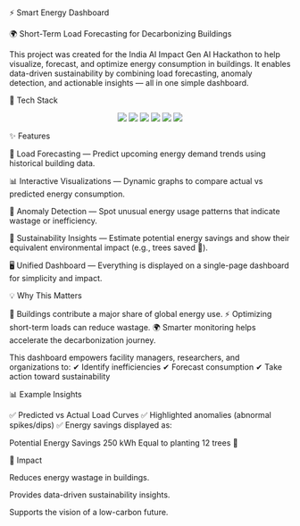 ⚡ Smart Energy Dashboard

🌍 Short-Term Load Forecasting for Decarbonizing Buildings

This project was created for the India AI Impact Gen AI Hackathon to help visualize, forecast, and optimize energy consumption in buildings. It enables data-driven sustainability by combining load forecasting, anomaly detection, and actionable insights — all in one simple dashboard.

🚀 Tech Stack
<p align="center"> <img src="https://img.shields.io/badge/Python-3776AB?style=for-the-badge&logo=python&logoColor=white"/> <img src="https://img.shields.io/badge/Streamlit-FF4B4B?style=for-the-badge&logo=streamlit&logoColor=white"/> <img src="https://img.shields.io/badge/Scikit--Learn-F7931E?style=for-the-badge&logo=scikit-learn&logoColor=white"/> <img src="https://img.shields.io/badge/Pandas-150458?style=for-the-badge&logo=pandas&logoColor=white"/> <img src="https://img.shields.io/badge/Numpy-013243?style=for-the-badge&logo=numpy&logoColor=white"/> <img src="https://img.shields.io/badge/Plotly-3F4F75?style=for-the-badge&logo=plotly&logoColor=white"/> </p>
✨ Features

🔮 Load Forecasting — Predict upcoming energy demand trends using historical building data.

📊 Interactive Visualizations — Dynamic graphs to compare actual vs predicted energy consumption.

🚨 Anomaly Detection — Spot unusual energy usage patterns that indicate wastage or inefficiency.

🌱 Sustainability Insights — Estimate potential energy savings and show their equivalent environmental impact (e.g., trees saved 🌳).

🖥️ Unified Dashboard — Everything is displayed on a single-page dashboard for simplicity and impact.

💡 Why This Matters

🏢 Buildings contribute a major share of global energy use.
⚡ Optimizing short-term loads can reduce wastage.
🌍 Smarter monitoring helps accelerate the decarbonization journey.

This dashboard empowers facility managers, researchers, and organizations to:
✔ Identify inefficiencies
✔ Forecast consumption
✔ Take action toward sustainability

📊 Example Insights

✅ Predicted vs Actual Load Curves
✅ Highlighted anomalies (abnormal spikes/dips)
✅ Energy savings displayed as:

Potential Energy Savings
250 kWh
Equal to planting 12 trees 🌳

🌟 Impact

Reduces energy wastage in buildings.

Provides data-driven sustainability insights.

Supports the vision of a low-carbon future.